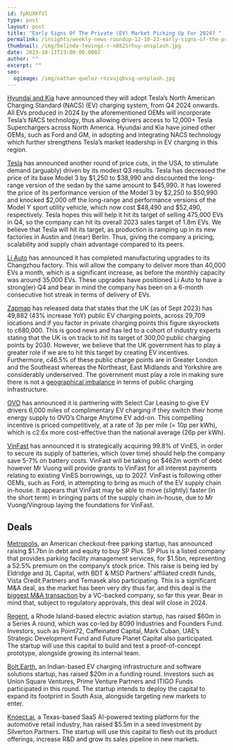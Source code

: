 ```yaml
---
id: fpKUXKfVl
type: post
layout: post
title: "Early Signs Of The Private (EV) Market Picking Up For 2024? "
permalink: /insights/weekly-news-roundup-12-10-23-early-signs-of-the-private-ev-market-picking-up-for-2024/
thumbnail: /img/belinda-fewings-r-n8825rhuy-unsplash.jpg
date: 2023-10-11T23:00:00.000Z
author: ""
excerpt: ""
seo:
  ogimage: /img/nathan-queloz-rnzvujqbvsg-unsplash.jpg
---
```

[Hyundai and Kia](https://www.cnbc.com/2023/10/05/hyundai-and-kia-adopt-teslas-electric-vehicle-charging.html) have announced they will adopt Tesla’s North American Charging Standard (NACS) (EV) charging system, from Q4 2024 onwards. All EVs produced in 2024 by the aforementioned OEMs will incorporate Tesla’s NACS technology, thus allowing drivers access to 12,000+ Tesla Superchargers across North America. Hyundai and Kia have joined other OEMs, such as Ford and GM, in adopting and integrating NACS technology which further strengthens Tesla’s market leadership in EV charging in this region. 

[Tesla](https://www.bloomberg.com/news/articles/2023-10-06/tesla-cuts-prices-of-model-3-y-in-us-after-quarterly-sales-miss?re_source=postr_story_0&sref=uFYGeRuc) has announced another round of price cuts, in the USA, to stimulate demand (arguably) driven by its modest Q3 results. Tesla has decreased the price of its base Model 3 by $1,250 to $38,990 and discounted the long-range version of the sedan by the same amount to $45,990. It has lowered the price of its performance version of the Model 3 by $2,250 to $50,990 and knocked $2,000 off the long-range and performance versions of the Model Y sport utility vehicle, which now cost $48,490 and $52,490, respectively. Tesla hopes this will help it hit its target of selling 475,000 EVs in Q4, so the company can hit its overall 2023 sales target of 1.8m EVs. We believe that Tesla will hit its target, as production is ramping up in its new factories in Austin and (near) Berlin. Thus, giving the company a pricing, scalability and supply chain advantage compared to its peers. 

[Li Auto](https://cnevpost.com/2023/10/09/li-auto-completes-plant-capacity-upgrade/?utm_source=substack&utm_medium=email) has announced it has completed manufacturing upgrades to its Changzhou factory. This will allow the company to deliver more than 40,000 EVs a month, which is a significant increase, as before the monthly capacity was around 35,000 EVs. These upgrades have positioned Li Auto to have a strong(er) Q4 and bear in mind the company has been on a 6-month consecutive hot streak in terms of delivery of EVs.

[Zapmap](https://www.zap-map.com/ev-stats/how-many-charging-points) has released data that states that the UK (as of Sept 2023) has 49,882 (43% increase YoY) public EV charging points, across 29,709 locations and if you factor in private charging points this figure skyrockets to c680,000. This is good news and has led to a cohort of industry experts stating that the UK is on track to hit its target of 300,00 public charging points by 2030. However, we believe that the UK government has to play a greater role if we are to hit this target by creating EV incentives. Furthermore, c46.5% of these public charge points are in Greater London and the Southeast whereas the Northeast, East Midlands and Yorkshire are considerably underserved. The government must play a role in making sure there is not a [geographical imbalance](https://www.edie.net/number-of-public-ev-charging-points-in-britain-soars-year-on-year/) in terms of public charging infrastructure.

[OVO](https://www.energylivenews.com/2023/10/11/ovo-offers-6000-free-ev-miles/) has announced it is partnering with Select Car Leasing to give EV drivers 6,000 miles of complimentary EV charging if they switch their home energy supply to OVO’s Charge Anytime EV add-on. This compelling incentive is priced competitively, at a rate of 3p per mile (= 10p per kWh), which is c2.6x more cost-effective than the national average (26p per kWh).

[VinFast](https://www.reuters.com/markets/deals/vietnam-ev-maker-vinfast-buy-battery-tech-firm-chairman-2023-10-11/) has announced it is strategically acquiring 99.8% of VinES, in order to secure its supply of batteries, which (over time) should help the company save 5-7% on battery costs. VinFast will be taking on $462m worth of debt however Mr Vuong will provide grants to VinFast for all interest payments relating to existing VinES borrowings, up to 2027. VinFast is following other OEMs, such as Ford, in attempting to bring as much of the EV supply chain in-house. It appears that VinFast may be able to move (slightly) faster (in the short term) in bringing parts of the supply chain in-house, due to Mr Vuong/Vingroup laying the foundations for VinFast.  

## Deals

[Metropolis](https://www.reuters.com/markets/deals/logistics-technology-firm-sp-plus-go-private-about-15-bln-deal-2023-10-05/), an American checkout-free parking startup, has announced raising $1.7bn in debt and equity to buy SP Plus. SP Plus is a listed company that provides parking facility management services, for $1.5bn, representing a 52.5% premium on the company’s stock price. This raise is being led by Eldridge and 3L Capital, with BDT & MSD Partners’ affiliated credit funds, Vista Credit Partners and Temasek also participating. This is a significant M&A deal, as the market has been very dry thus far, and this deal is the [biggest M&A transaction](https://news.crunchbase.com/transportation/metropolis-sp-plus-parking-acquisition/?utm_source=fot.beehiiv.com&utm_medium=newsletter&utm_campaign=trucks-fot-metropolis-cruise-tred) by a VC-backed company, so far this year. Bear in mind that, subject to regulatory approvals, this deal will close in 2024.

[Regent](https://techcrunch.com/2023/10/06/electric-seaglider-startup-regent-takes-flight-with-60m-in-new-funding/), a Rhode Island-based electric aviation startup, has raised $60m in a Series A round, which was co-led by 8090 Industries and Founders Fund. Investors, such as Point72, Caffeinated Capital, Mark Cuban, UAE’s Strategic Development Fund and Future Planet Capital also participated. The startup will use this capital to build and test a proof-of-concept prototype, alongside growing its internal team.

[Bolt.Earth](https://techcrunch.com/2023/10/05/bolt-earth-funding-union-square-ventures/), an Indian-based EV charging infrastructure and software solutions startup, has raised $20m in a funding round. Investors such as Union Square Ventures, Prime Venture Partners and ITIGO Funds participated in this round. The startup intends to deploy the capital to expand its footprint in South Asia, alongside targeting new markets to enter. 

[Knoect.ai](https://www.autoremarketing.com/ar/konect-ai-gains-5-5m-seed-investment-from-silverton-partners/#:~:text=Konect.ai%20announced%20on%20Thursday,this%20investment%20will%20fuel%20Konect.), a Texas-based SaaS AI-powered texting platform for the automotive retail industry, has raised $5.5m in a seed investment by Silverton Partners. The startup will use this capital to flesh out its product offerings, increase R&D and grow its sales pipeline in new markets.
